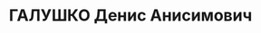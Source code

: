 ---
title: ГАЛУШКО Денис Анисимович
description: "Род. в 1902, Украина, Днепропетровская обл., Томаковский р-н, с. Чумаки,\
  \ украинец, обр.: высшее, член ВКП(б). Проживал: Украинская ССР, г. Харьков, Красных\
  \ писателей, дом слова №8. Писатель-прозаик, зав. кафедрой Пединститута \n  Арестован\
  \ 17.09.1937. Приговор: выездная сессия ВК ВС СССР, 30.12.1937 – ВМН. Расстрелян\
  \ 31.12.1937, г.Харьков. \n  Реабилитирован 24.08.1957"
---